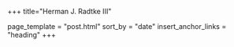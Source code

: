 +++
title="Herman J. Radtke III"

page_template = "post.html"
sort_by = "date"
insert_anchor_links = "heading"
+++
